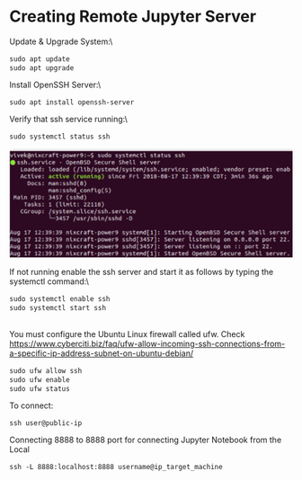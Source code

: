 # Creating Remote Jupyter Server

Update & Upgrade System:\


```
sudo apt update
sudo apt upgrade
```

Install OpenSSH Server:\


```
sudo apt install openssh-server
```

Verify that ssh service running:\


```
sudo systemctl status ssh
```



![](../.gitbook/assets/image.png)

If not running enable the ssh server and start it as follows by typing the systemctl command:\


```
sudo systemctl enable ssh
sudo systemctl start ssh
```

\
You must configure the Ubuntu Linux firewall called ufw. Check https://www.cyberciti.biz/faq/ufw-allow-incoming-ssh-connections-from-a-specific-ip-address-subnet-on-ubuntu-debian/



```
sudo ufw allow ssh
sudo ufw enable
sudo ufw status
```

To connect:



```
ssh user@public-ip
```

Connecting 8888 to 8888 port for connecting Jupyter Notebook from the Local

```
ssh -L 8888:localhost:8888 username@ip_target_machine
```
